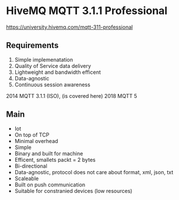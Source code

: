 # HiveMQ MQTT 3.1.1 Professional

https://university.hivemq.com/mqtt-311-professional

## Requirements

1. Simple implemenatation
2. Quality of Service data delivery
3. Lightweight and bandwidth efficent
4. Data-agnostic
5. Continuous session awareness

2014 MQTT 3.1.1 (ISO), (is covered here)
2018 MQTT 5

## Main

* Iot
* On top of TCP
* Minimal overhead
* Simple
* Binary and built for machine
* Efficent, smallets packt = 2 bytes
* Bi-directional
* Data-agnostic, protocol does not care about format, xml, json, txt
* Scaleable
* Built on push communication
* Suitable for constranied devices (low resources)





